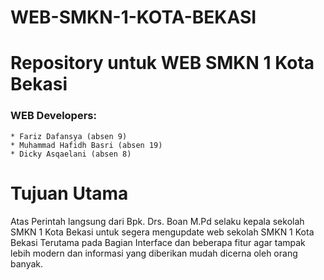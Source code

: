 # WEB-SMKN-1-KOTA-BEKASI

# **Repository untuk WEB SMKN 1 Kota Bekasi**

### WEB Developers:
    * Fariz Dafansya (absen 9)
    * Muhammad Hafidh Basri (absen 19)
    * Dicky Asqaelani (absen 8)
# **Tujuan Utama**

Atas Perintah langsung dari Bpk. Drs. Boan M.Pd selaku kepala sekolah SMKN 1 Kota Bekasi untuk segera mengupdate web sekolah SMKN 1 Kota Bekasi Terutama pada Bagian Interface dan beberapa fitur agar tampak lebih modern dan informasi yang diberikan mudah dicerna oleh orang banyak.